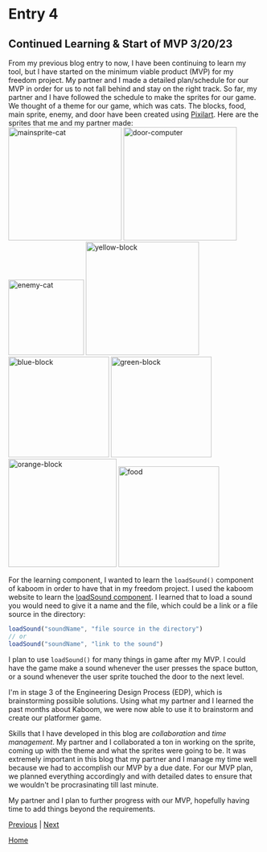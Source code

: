 # Entry 4
## Continued Learning & Start of MVP 3/20/23

  From my previous blog entry to now, I have been continuing to learn my tool, but I have started on the minimum viable product (MVP) for my freedom project. My partner and I made a detailed plan/schedule for our MVP in order for us to not fall behind and stay on the right track. So far, my partner and I have followed the schedule to make the sprites for our game. We thought of a theme for our game, which was cats. The blocks, food, main sprite, enemy, and door have been created using [Pixilart](https://www.pixilart.com/). Here are the sprites that me and my partner made: <br>
<img width="225" alt="mainsprite-cat" src="https://user-images.githubusercontent.com/91750491/226227423-c0cc7786-e8bc-4ae4-bd85-eb8a96cb3985.png">
<img width="225" alt="door-computer" src="https://user-images.githubusercontent.com/91750491/226227782-211c9429-13f1-48fc-8c8c-945312d3802c.png">
<img width="150" alt="enemy-cat" src="https://user-images.githubusercontent.com/91750491/226227820-293a98b1-6dac-4947-bfc4-715b86d5b070.png">
<img width="225" alt="yellow-block" src="https://user-images.githubusercontent.com/91750491/226228018-72df3af5-8ff8-449b-b60e-c34b78b743b7.png">
<img width="200" alt="blue-block" src="https://user-images.githubusercontent.com/91750491/226228100-53ca9a31-ad6a-44d1-a132-48279de571a2.png">
<img width="200" alt="green-block" src="https://user-images.githubusercontent.com/91750491/226228179-f9c36733-16e8-4fa9-95b0-e597de865f15.png">
<img width="215" alt="orange-block" src="https://user-images.githubusercontent.com/91750491/226228384-89a755cc-33af-4f67-95c6-5814a6b36299.png">
<img width="200" alt="food" src="https://user-images.githubusercontent.com/91750491/226228463-219abefd-ea77-45e1-80c6-06ab8604872c.png">

For the learning component, I wanted to learn the `loadSound()` component of kaboom in order to have that in my freedom project. I used the kaboom website to learn the [loadSound component](https://kaboomjs.com/#loadSound). I learned that to load a sound you would need to give it a name and the file, which could be a link or a file source in the directory:
```js
loadSound("soundName", "file source in the directory")
// or
loadSound("soundName", "link to the sound")
```
I plan to use `loadSound()` for many things in game after my MVP. I could have the game make a sound whenever the user presses the space button, or a sound whenever the user sprite touched the door to the next level.

I'm in stage 3 of the Engineering Design Process (EDP), which is brainstorming possible solutions. Using what my partner and I learned the past months about Kaboom, we were now able to use it to brainstorm and create our platformer game.

Skills that I have developed in this blog are *collaboration* and *time management*. My partner and I collaborated a ton in working on the sprite, coming up with the theme and what the sprites were going to be. It was extremely important in this blog that my partner and I manage my time well because we had to accomplish our MVP by a due date. For our MVP plan, we planned everything accordingly and with detailed dates to ensure that we wouldn't be procrasinating till last minute.

My partner and I plan to further progress with our MVP, hopefully having time to add things beyond the requirements.

[Previous](entry03.md) | [Next](entry05.md)

[Home](../README.md)
